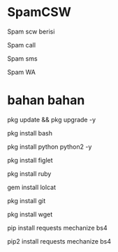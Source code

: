 # SpamCSW
Spam scw berisi 

Spam call

Spam sms 

Spam WA

# bahan bahan

pkg update && pkg upgrade -y

pkg install bash

pkg install python python2 -y

pkg install figlet 

pkg install ruby 

gem install lolcat

pkg install git

pkg install wget

pip install requests mechanize bs4

pip2 install requests mechanize bs4


